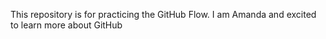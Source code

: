 This repository is for practicing the GitHub Flow.
I am Amanda and excited to learn more about GitHub
